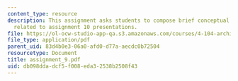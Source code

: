 ```yaml
---
content_type: resource
description: This assignment asks students to compose brief conceptual statements
  related to assignment 10 presentations.
file: https://ol-ocw-studio-app-qa.s3.amazonaws.com/courses/4-104-architecture-studio-intentions-spring-2005/db098ddadcf5f008eda32538b2508f43_assignment_9.pdf
file_type: application/pdf
parent_uid: 83d4b0e3-06a0-afd0-d77a-aecdc0b72504
resourcetype: Document
title: assignment_9.pdf
uid: db098dda-dcf5-f008-eda3-2538b2508f43
---
```

